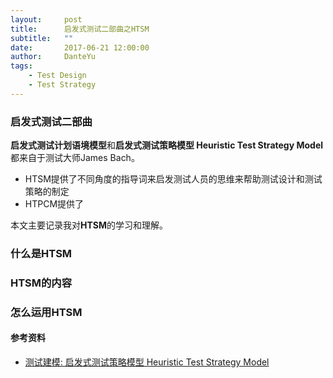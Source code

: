 ```yaml
---
layout:     post
title:      启发式测试二部曲之HTSM
subtitle:   ""
date:       2017-06-21 12:00:00
author:     DanteYu
tags:
    - Test Design
    - Test Strategy
---
```


### 启发式测试二部曲

**启发式测试计划语境模型**和**启发式测试策略模型 Heuristic Test Strategy Model**都来自于测试大师James Bach。
* HTSM提供了不同角度的指导词来启发测试人员的思维来帮助测试设计和测试策略的制定
* HTPCM提供了

本文主要记录我对**HTSM**的学习和理解。

### 什么是HTSM
### HTSM的内容
### 怎么运用HTSM

#### 参考资料  
* [测试建模: 启发式测试策略模型 Heuristic Test Strategy Model](http://www.cnblogs.com/liangshi/archive/2012/02/23/2364947.html)